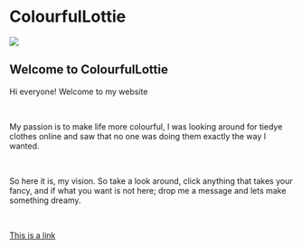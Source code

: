 <html>
<head>
<h1>ColourfulLottie</h1>
</head>
<img src='https://imgur.com/KWNbulr'>
<body>
<h2>Welcome to ColourfulLottie</h2>
<p>Hi everyone! Welcome to my website</p><br>
<p>My passion is to make life more colourful, I was looking around for tiedye clothes online and saw that no one was doing them exactly the way I wanted.</p><br>
<p>So here it is, my vision. So take a look around, click anything that takes your fancy, and if what you want is not here; drop me a message and lets make something dreamy.</p><br>


<a href="https://www.facebook.com">This is a link</a>

</body>
</html>
